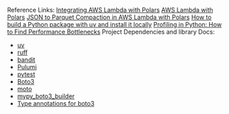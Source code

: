 Reference Links:
[Integrating AWS Lambda with Polars](https://docs.pola.rs/polars-cloud/integrations/lambda/)
[AWS Lambda with Polars](https://www.rhosignal.com/posts/polars-aws-lambda/)
[JSON to Parquet Compaction in AWS Lambda with Polars](https://freedium.cfd/https://medium.com/@sendoamoronta/json-to-parquet-compaction-in-aws-lambda-with-polars-5398c7e07319)
[How to build a Python package with uv and install it locally](https://www.sarahglasmacher.com/how-to-build-python-package-uv/)
[Profiling in Python: How to Find Performance Bottlenecks](https://realpython.com/python-profiling/#time-measure-the-execution-time)
Project Dependencies and library Docs:

- [uv](https://docs.astral.sh/uv/)
- [ruff](https://docs.astral.sh/ruff/)
- [bandit](https://bandit.readthedocs.io/en/latest/index.html)
- [Pulumi](https://www.pulumi.com/product/infrastructure-as-code/)
- [pytest](https://docs.pytest.org/en/stable/)
- [Boto3](https://boto3.amazonaws.com/v1/documentation/api/latest/index.html)
- [moto](https://docs.getmoto.org/en/latest/docs/getting_started.html)
- [mypy_boto3_builder](https://youtype.github.io/mypy_boto3_builder/)
- [Type annotations for boto3](https://youtype.github.io/types_boto3_docs/)